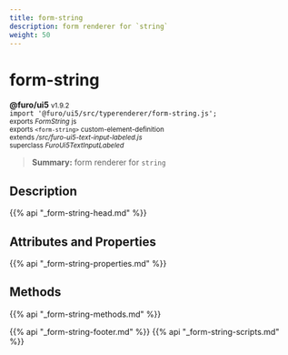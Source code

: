 ```yaml
---
title: form-string
description: form renderer for `string`
weight: 50
---
```


# form-string
**@furo/ui5** <small>v1.9.2</small>
<br>`import '@furo/ui5/src/typerenderer/form-string.js';`<small>
<br>exports *FormString* js
<br>exports `<form-string>` custom-element-definition
<br>extends */src/furo-ui5-text-input-labeled.js*
<br>superclass *FuroUi5TextInputLabeled*</small>

> **Summary:** form renderer for `string`

## Description



{{% api "_form-string-head.md" %}}

## Attributes and Properties
{{% api "_form-string-properties.md" %}}



## Methods
{{% api "_form-string-methods.md" %}}





{{% api "_form-string-footer.md" %}}
{{% api "_form-string-scripts.md" %}}
